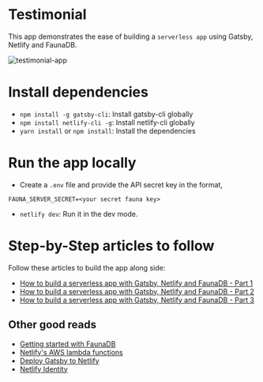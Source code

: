 # Testimonial

This app demonstrates the ease of building a `serverless app` using Gatsby, Netlify and FaunaDB.

<img src="https://cdn.hashnode.com/res/hashnode/image/upload/v1600313249501/cZ51Ca49H.gif?border=1,CCCCCC&auto=compress" alt="testimonial-app " />

# Install dependencies

- `npm install -g gatsby-cli`: Install gatsby-cli globally
- `npm install netlify-cli -g`: Install netlify-cli globally
- `yarn install` or `npm install`: Install the dependencies

# Run the app locally

- Create a `.env` file and provide the API secret key in the format,
 ```shell
 FAUNA_SERVER_SECRET=<your secret fauna key>
 ```
- `netlify dev`: Run it in the dev mode.

# Step-by-Step articles to follow

Follow these articles to build the app along side:
- [How to build a serverless app with Gatsby, Netlify and FaunaDB - Part 1](https://blog.greenroots.info/how-to-build-a-serverless-app-with-gatsby-netlify-and-faunadb-part-1-ckf2dpwy200idbns1fbgpg7kx)
- [How to build a serverless app with Gatsby, Netlify and FaunaDB - Part 2](https://blog.greenroots.info/how-to-build-a-serverless-app-with-gatsby-netlify-and-faunadb-part-2-ckf3xvyo000x1bos16t415jy7)
- [How to build a serverless app with Gatsby, Netlify and FaunaDB - Part 3](https://blog.greenroots.info/how-to-build-a-serverless-app-with-gatsby-netlify-and-faunadb-part-3-ckf6jsmmm01ko2xs1cbp844er)

## Other good reads
- [Getting started with FaunaDB](https://docs.fauna.com/fauna/current/start/cloud)
- [Netlify's AWS lambda functions](https://www.netlify.com/blog/2018/03/20/netlifys-aws-lambda-functions-bring-the-backend-to-your-frontend-workflow/)
- [Deploy Gatsby to Netlify](https://www.netlify.com/with/gatsby/)
- [Netlify Identity](https://docs.netlify.com/visitor-access/identity/)
